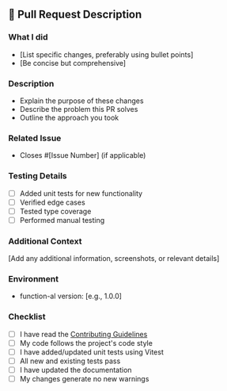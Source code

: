 ## 🚀 Pull Request Description

### What I did

- [List specific changes, preferably using bullet points]
- [Be concise but comprehensive]

### Description

- Explain the purpose of these changes
- Describe the problem this PR solves
- Outline the approach you took

### Related Issue

- Closes #[Issue Number] (if applicable)

### Testing Details

- [ ] Added unit tests for new functionality
- [ ] Verified edge cases
- [ ] Tested type coverage
- [ ] Performed manual testing

### Additional Context

[Add any additional information, screenshots, or relevant details]

### Environment

- function-al version: [e.g., 1.0.0]

### Checklist

- [ ] I have read the
      [Contributing Guidelines](https://github.com/hwanheejung/function-al/blob/main/CONTRIBUTING.md)
- [ ] My code follows the project's code style
- [ ] I have added/updated unit tests using Vitest
- [ ] All new and existing tests pass
- [ ] I have updated the documentation
- [ ] My changes generate no new warnings
